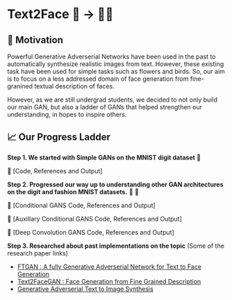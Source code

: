 # Text2Face 📝 -> 👧👱

## 🤞 Motivation

Powerful Generative Adverserial Networks have been used in the past to automatically synthesize realistic images from text. However, these existing task have been used for simple tasks such as flowers and birds.
So, our aim is to focus on a less addressed domain of face generation from fine-granined textual description of faces.

However, as we are still undergrad students, we decided to not only build our main GAN, but also a ladder of GANs that helped strengthen our understanding, in hopes to inspire others.

## 📈 Our Progress Ladder 

**Step 1. We started with Simple GANs on the MNIST digit dataset** 🔢

🔗 [Code, References and Output]

**Step 2. Progressed our way up to understanding other GAN architectures on the digit and fashion MNIST datasets.** 👗 👕

🔗 [Conditional GANS Code, References and Output]

🔗 [Auxillary Conditional GANS Code, References and Output]

🔗 [Deep Convolution GANS Code, References and Output]

**Step 3. Researched about past implementations on the topic**
(Some of the research paper links)

* [FTGAN : A fully Generative Adverserial Network for Text to Face Generation](https://arxiv.org/pdf/1904.05729.pdf)
* [Text2FaceGAN : Face Generation from Fine Grained Description](https://arxiv.org/pdf/1911.11378.pdf) 
* [Generative Adverserial Text to Image Synthesis](https://arxiv.org/pdf/1605.05396.pdf)




